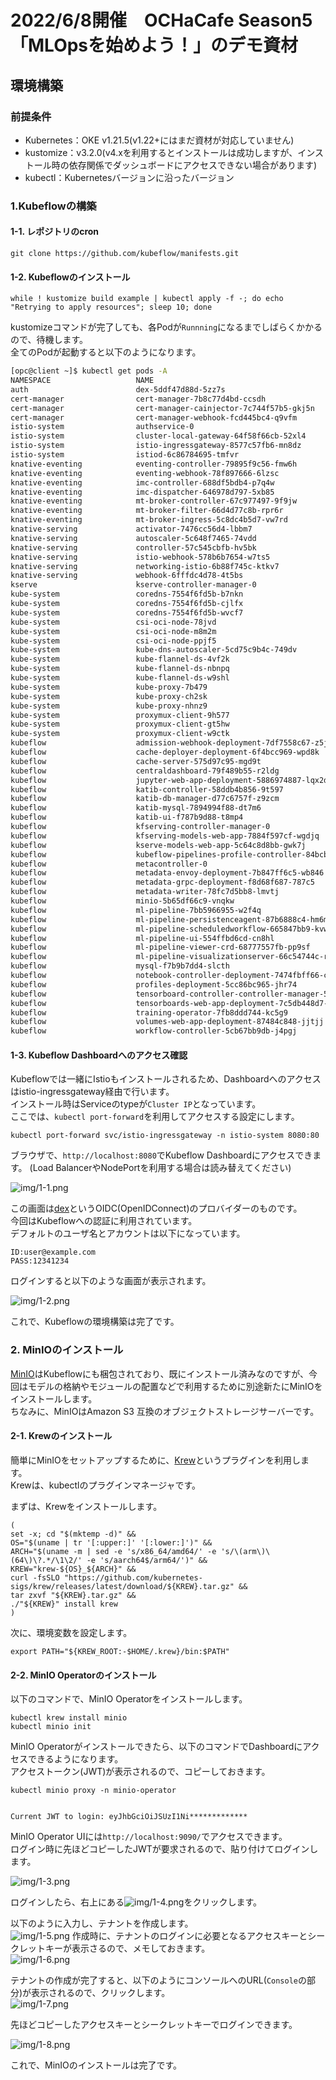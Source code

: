 # 2022/6/8開催　OCHaCafe Season5「MLOpsを始めよう！」のデモ資材

## 環境構築

### 前提条件

* Kubernetes：OKE v1.21.5(v1.22+にはまだ資材が対応していません)
* kustomize：v3.2.0(v4.xを利用するとインストールは成功しますが、インストール時の依存関係でダッシュボードにアクセスできない場合があります)
* kubectl：Kubernetesバージョンに沿ったバージョン

### 1.Kubeflowの構築

#### 1-1. レポジトリのcron

    git clone https://github.com/kubeflow/manifests.git

#### 1-2. Kubeflowのインストール

    while ! kustomize build example | kubectl apply -f -; do echo "Retrying to apply resources"; sleep 10; done

kustomizeコマンドが完了しても、各Podが`Runnning`になるまでしばらくかかるので、待機します。  
全てのPodが起動すると以下のようになります。  

```sh
[opc@client ~]$ kubectl get pods -A
NAMESPACE                   NAME                                                              READY   STATUS    RESTARTS   AGE
auth                        dex-5ddf47d88d-5zz7s                                              1/1     Running   1          6d21h
cert-manager                cert-manager-7b8c77d4bd-ccsdh                                     1/1     Running   0          6d21h
cert-manager                cert-manager-cainjector-7c744f57b5-gkj5n                          1/1     Running   2          6d21h
cert-manager                cert-manager-webhook-fcd445bc4-q9vfm                              1/1     Running   0          6d21h
istio-system                authservice-0                                                     1/1     Running   0          6d21h
istio-system                cluster-local-gateway-64f58f66cb-52xl4                            1/1     Running   0          6d21h
istio-system                istio-ingressgateway-8577c57fb6-mn8dz                             1/1     Running   0          6d21h
istio-system                istiod-6c86784695-tmfvr                                           1/1     Running   0          6d21h
knative-eventing            eventing-controller-79895f9c56-fmw6h                              1/1     Running   0          6d21h
knative-eventing            eventing-webhook-78f897666-6lzsc                                  1/1     Running   0          6d21h
knative-eventing            imc-controller-688df5bdb4-p7q4w                                   1/1     Running   0          6d21h
knative-eventing            imc-dispatcher-646978d797-5xb85                                   1/1     Running   0          6d21h
knative-eventing            mt-broker-controller-67c977497-9f9jw                              1/1     Running   0          6d21h
knative-eventing            mt-broker-filter-66d4d77c8b-rpr6r                                 1/1     Running   0          6d21h
knative-eventing            mt-broker-ingress-5c8dc4b5d7-vw7rd                                1/1     Running   0          6d21h
knative-serving             activator-7476cc56d4-lbbm7                                        2/2     Running   0          6d21h
knative-serving             autoscaler-5c648f7465-74vdd                                       2/2     Running   0          6d21h
knative-serving             controller-57c545cbfb-hv5bk                                       2/2     Running   1          6d21h
knative-serving             istio-webhook-578b6b7654-w7ts5                                    2/2     Running   1          6d21h
knative-serving             networking-istio-6b88f745c-ktkv7                                  2/2     Running   0          6d21h
knative-serving             webhook-6fffdc4d78-4t5bs                                          2/2     Running   1          6d21h
kserve                      kserve-controller-manager-0                                       2/2     Running   0          6d21h
kube-system                 coredns-7554f6fd5b-b7nkn                                          1/1     Running   0          6d21h
kube-system                 coredns-7554f6fd5b-cjlfx                                          1/1     Running   0          6d21h
kube-system                 coredns-7554f6fd5b-wvcf7                                          1/1     Running   0          6d21h
kube-system                 csi-oci-node-78jvd                                                1/1     Running   0          6d21h
kube-system                 csi-oci-node-m8m2m                                                1/1     Running   0          6d21h
kube-system                 csi-oci-node-ppjf5                                                1/1     Running   0          6d21h
kube-system                 kube-dns-autoscaler-5cd75c9b4c-749dv                              1/1     Running   0          6d21h
kube-system                 kube-flannel-ds-4vf2k                                             1/1     Running   0          6d21h
kube-system                 kube-flannel-ds-nbnpq                                             1/1     Running   1          6d21h
kube-system                 kube-flannel-ds-w9shl                                             1/1     Running   1          6d21h
kube-system                 kube-proxy-7b479                                                  1/1     Running   0          6d21h
kube-system                 kube-proxy-ch2sk                                                  1/1     Running   0          6d21h
kube-system                 kube-proxy-nhnz9                                                  1/1     Running   0          6d21h
kube-system                 proxymux-client-9h577                                             1/1     Running   0          6d21h
kube-system                 proxymux-client-gt5hw                                             1/1     Running   0          6d21h
kube-system                 proxymux-client-w9ctk                                             1/1     Running   0          6d21h
kubeflow                    admission-webhook-deployment-7df7558c67-z5j4c                     1/1     Running   0          6d21h
kubeflow                    cache-deployer-deployment-6f4bcc969-wpd8k                         2/2     Running   1          6d21h
kubeflow                    cache-server-575d97c95-mgd9t                                      2/2     Running   0          6d21h
kubeflow                    centraldashboard-79f489b55-r2ldg                                  2/2     Running   0          6d21h
kubeflow                    jupyter-web-app-deployment-5886974887-lqx2d                       1/1     Running   0          6d21h
kubeflow                    katib-controller-58ddb4b856-9t597                                 1/1     Running   0          6d21h
kubeflow                    katib-db-manager-d77c6757f-z9zcm                                  1/1     Running   2          6d21h
kubeflow                    katib-mysql-7894994f88-dt7m6                                      1/1     Running   0          6d21h
kubeflow                    katib-ui-f787b9d88-t8mp4                                          1/1     Running   0          6d21h
kubeflow                    kfserving-controller-manager-0                                    2/2     Running   0          6d21h
kubeflow                    kfserving-models-web-app-7884f597cf-wgdjq                         2/2     Running   0          6d21h
kubeflow                    kserve-models-web-app-5c64c8d8bb-gwk7j                            2/2     Running   0          6d21h
kubeflow                    kubeflow-pipelines-profile-controller-84bcbdb899-ltlp8            1/1     Running   0          6d21h
kubeflow                    metacontroller-0                                                  1/1     Running   0          6d21h
kubeflow                    metadata-envoy-deployment-7b847ff6c5-wb846                        1/1     Running   0          6d21h
kubeflow                    metadata-grpc-deployment-f8d68f687-787c5                          2/2     Running   3          6d21h
kubeflow                    metadata-writer-78fc7d5bb8-lmvtj                                  2/2     Running   3          6d21h
kubeflow                    minio-5b65df66c9-vnqkw                                            2/2     Running   0          6d21h
kubeflow                    ml-pipeline-7bb5966955-w2f4q                                      2/2     Running   1          6d21h
kubeflow                    ml-pipeline-persistenceagent-87b6888c4-hm6mf                      2/2     Running   0          6d21h
kubeflow                    ml-pipeline-scheduledworkflow-665847bb9-kvwfs                     2/2     Running   0          6d21h
kubeflow                    ml-pipeline-ui-554ffbd6cd-cn8hl                                   2/2     Running   0          6d21h
kubeflow                    ml-pipeline-viewer-crd-68777557fb-pp9sf                           2/2     Running   1          6d21h
kubeflow                    ml-pipeline-visualizationserver-66c54744c-rxkjf                   2/2     Running   0          6d21h
kubeflow                    mysql-f7b9b7dd4-slcth                                             2/2     Running   0          6d21h
kubeflow                    notebook-controller-deployment-7474fbff66-cdslp                   2/2     Running   1          6d21h
kubeflow                    profiles-deployment-5cc86bc965-jhr74                              3/3     Running   1          6d21h
kubeflow                    tensorboard-controller-controller-manager-5cbddb7fb5-9qntz        3/3     Running   2          6d21h
kubeflow                    tensorboards-web-app-deployment-7c5db448d7-2vhml                  1/1     Running   0          6d21h
kubeflow                    training-operator-7fb8ddd744-kc5g9                                1/1     Running   0          5d20h
kubeflow                    volumes-web-app-deployment-87484c848-jjtjj                        1/1     Running   0          6d21h
kubeflow                    workflow-controller-5cb67bb9db-j4pgj                              2/2     Running   2          6d21h
```

#### 1-3. Kubeflow Dashboardへのアクセス確認

Kubeflowでは一緒にIstioもインストールされるため、Dashboardへのアクセスはistio-ingressgateway経由で行います。  
インストール時はServiceのtypeが`Cluster IP`となっています。  
ここでは、`kubectl port-forward`を利用してアクセスする設定にします。  

    kubectl port-forward svc/istio-ingressgateway -n istio-system 8080:80

ブラウザで、`http://localhost:8080`でKubeflow Dashboardにアクセスできます。
(Load BalancerやNodePortを利用する場合は読み替えてください)

![img/1-1.png](img/1-1.png)

この画面は[dex](https://github.com/chub/coreos-dex)というOIDC(OpenIDConnect)のプロバイダーのものです。  
今回はKubeflowへの認証に利用されています。  
デフォルトのユーザ名とアカウントは以下になっています。  

    ID:user@example.com
    PASS:12341234

ログインすると以下のような画面が表示されます。  

![img/1-2.png](img/1-2.png)

これで、Kubeflowの環境構築は完了です。  

### 2. MinIOのインストール

[MinIO](https://github.com/minio/minio)はKubeflowにも梱包されており、既にインストール済みなのですが、今回はモデルの格納やモジュールの配置などで利用するために別途新たにMinIOをインストールします。  
ちなみに、MinIOはAmazon S3 互換のオブジェクトストレージサーバーです。

#### 2-1. Krewのインストール  

簡単にMinIOをセットアップするために、[Krew](https://krew.sigs.k8s.io/)というプラグインを利用します。  
Krewは、kubectlのプラグインマネージャです。  

まずは、Krewをインストールします。  

    (
    set -x; cd "$(mktemp -d)" &&
    OS="$(uname | tr '[:upper:]' '[:lower:]')" &&
    ARCH="$(uname -m | sed -e 's/x86_64/amd64/' -e 's/\(arm\)\(64\)\?.*/\1\2/' -e 's/aarch64$/arm64/')" &&
    KREW="krew-${OS}_${ARCH}" &&
    curl -fsSLO "https://github.com/kubernetes-sigs/krew/releases/latest/download/${KREW}.tar.gz" &&
    tar zxvf "${KREW}.tar.gz" &&
    ./"${KREW}" install krew
    )

次に、環境変数を設定します。

    export PATH="${KREW_ROOT:-$HOME/.krew}/bin:$PATH"

#### 2-2. MinIO Operatorのインストール　　

以下のコマンドで、MinIO Operatorをインストールします。

    kubectl krew install minio
    kubectl minio init

MinIO Operatorがインストールできたら、以下のコマンドでDashboardにアクセスできるようになります。  
アクセストークン(JWT)が表示されるので、コピーしておきます。  

    kubectl minio proxy -n minio-operator 


    Current JWT to login: eyJhbGciOiJSUzI1Ni*************

MinIO Operator UIには`http://localhost:9090/`でアクセスできます。  
ログイン時に先ほどコピーしたJWTが要求されるので、貼り付けてログインします。  

![img/1-3.png](img/1-3.png)

ログインしたら、右上にある![img/1-4.png](img/1-4.png)をクリックします。  

以下のように入力し、テナントを作成します。  
![img/1-5.png](img/1-5.png)
作成時に、テナントのログインに必要となるアクセスキーとシークレットキーが表示さるので、メモしておきます。  
![img/1-6.png](img/1-6.png)

テナントの作成が完了すると、以下のようにコンソールへのURL(`Console`の部分)が表示されるので、クリックします。  
![img/1-7.png](img/1-7.png)

先ほどコピーしたアクセスキーとシークレットキーでログインできます。  

![img/1-8.png](img/1-8.png)

これで、MinIOのインストールは完了です。